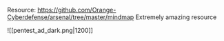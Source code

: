 Resource: https://github.com/Orange-Cyberdefense/arsenal/tree/master/mindmap
Extremely amazing resource

![[pentest_ad_dark.png|1200]]

